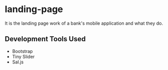 
# landing-page

It is the landing page work of a bank's mobile application and what they do.


## Development Tools Used

- Bootstrap
- Tiny Slider
- Sal.js

  
